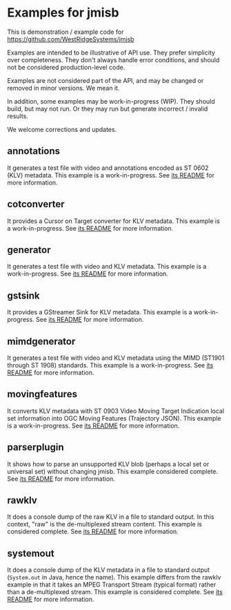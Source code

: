 # Examples for jmisb

This is demonstration / example code for <https://github.com/WestRidgeSystems/jmisb>

Examples are intended to be illustrative of API use. They prefer simplicity over completeness. They don't always handle error conditions, and should not be considered production-level code.

Examples are not considered part of the API, and may be changed or removed in minor versions. We mean it.

In addition, some examples may be work-in-progress (WIP). They should build, but may not run.
Or they may run but generate incorrect / invalid results.

We welcome corrections and updates.

## annotations

It generates a test file with video and annotations encoded as ST 0602 (KLV) metadata. This example is a work-in-progress. See [its README](annotations/README.md) for more information.

## cotconverter

It provides a Cursor on Target converter for KLV metadata.
This example is a work-in-progress. See [its README](cotconverter/README.md) for more information.

## generator

It generates a test file with video and KLV metadata. This example is a work-in-progress. See [its README](generator/README.md) for more information.

## gstsink

It provides a GStreamer Sink for KLV metadata.
This example is a work-in-progress. See [its README](gstsink/README.md) for more information.

## mimdgenerator

It generates a test file with video and KLV metadata using the MIMD (ST1901 through ST 1908) standards. This example is a work-in-progress. See [its README](mimdgenerator/README.md) for more information.

## movingfeatures

It converts KLV metadata with ST 0903 Video Moving Target Indication local set information into OGC Moving Features (Trajectory JSON).
This example is a work-in-progress. See [its README](movingfeatures/README.md) for more information.

## parserplugin

It shows how to parse an unsupported KLV blob (perhaps a local set or universal set) without changing jmisb.
This example considered complete. See [its README](parserplugin/README.md) for more information.

## rawklv

It does a console dump of the raw KLV in a file to standard output. In this context, "raw" is the de-multiplexed stream content.
This example is considered complete. See [its README](rawklv/README.md) for more information.

## systemout

It does a console dump of the KLV metadata in a file to standard output (`System.out` in Java, hence the name).
This example differs from the rawklv example in that it takes an MPEG Transport Stream (typical format) rather than a de-multiplexed stream.
This example is considered complete. See [its README](systemout/README.md) for more information.
